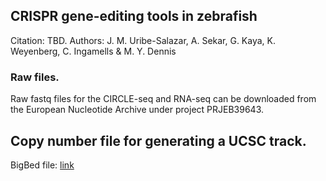 ## CRISPR gene-editing tools in zebrafish

Citation: TBD. 
Authors: J. M. Uribe-Salazar, A. Sekar, G. Kaya, K. Weyenberg, C. Ingamells & M. Y. Dennis

### Raw files.

Raw fastq files for the CIRCLE-seq and RNA-seq can be downloaded from the European Nucleotide Archive under project PRJEB39643.

## Copy number file for generating a UCSC track.

BigBed file: [link](https://bioshare.bioinformatics.ucdavis.edu/bioshare/download/xngrx7xi6odnrjc/Drerio.depth.1000.bed.CN.bb)
